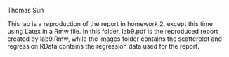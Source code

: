 Thomas Sun

This lab is a reproduction of the report in homework 2, except this time using Latex in a Rmw file. 
In this folder, lab9.pdf is the reproduced report created by lab9.Rmw, while the images folder contains 
the scatterplot and regression.RData contains the regression data used for the report.